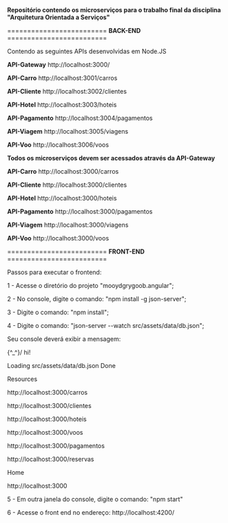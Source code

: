 **Repositório contendo os microserviços para o trabalho final da disciplina "Arquitetura Orientada a Serviços"**

========================= **BACK-END** =========================

Contendo as seguintes APIs desenvolvidas em Node.JS

**API-Gateway** http://localhost:3000/

**API-Carro** http://localhost:3001/carros

**API-Cliente** http://localhost:3002/clientes

**API-Hotel** http://localhost:3003/hoteis

**API-Pagamento** http://localhost:3004/pagamentos

**API-Viagem** http://localhost:3005/viagens

**API-Voo** http://localhost:3006/voos


**Todos os microserviços devem ser acessados através da API-Gateway**


**API-Carro** http://localhost:3000/carros

**API-Cliente** http://localhost:3000/clientes

**API-Hotel** http://localhost:3000/hoteis

**API-Pagamento** http://localhost:3000/pagamentos

**API-Viagem** http://localhost:3000/viagens

**API-Voo** http://localhost:3000/voos


========================= **FRONT-END** =========================

Passos para executar o frontend:

1 - Acesse o diretório do projeto "mooydgrygoob.angular";

2 - No console, digite o comando: "npm install -g json-server";

3 - Digite o comando: "npm install";

4 - Digite o comando: "json-server --watch src/assets/data/db.json";

Seu console deverá exibir a mensagem:

\{^_^}/ hi!

  Loading src/assets/data/db.json
  Done

  Resources
  
  http://localhost:3000/carros
  
  http://localhost:3000/clientes
  
  http://localhost:3000/hoteis
  
  http://localhost:3000/voos
  
  http://localhost:3000/pagamentos
  
  http://localhost:3000/reservas

  Home
  
  http://localhost:3000

5 - Em outra janela do console, digite o comando: "npm start"

6 - Acesse o front end no endereço: http://localhost:4200/
